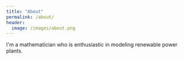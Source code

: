 ```yaml
---
title: "About"
permalink: /about/
header:
  image: /images/about.png
---
```


I'm a mathematician who is enthusiastic in modeling renewable power plants.
